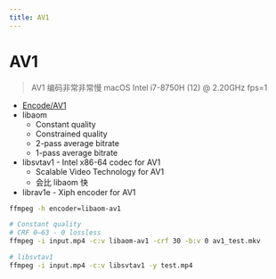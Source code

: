 ```yaml
---
title: AV1
---
```


# AV1

> AV1 编码非常非常慢
> macOS Intel i7-8750H (12) @ 2.20GHz fps=1

- [Encode/AV1](https://trac.ffmpeg.org/wiki/Encode/AV1)
- libaom
  - Constant quality
  - Constrained quality
  - 2-pass average bitrate
  - 1-pass average bitrate
- libsvtav1 - Intel x86-64 codec for AV1
  - Scalable Video Technology for AV1
  - 会比 libaom 快
- librav1e - Xiph encoder for AV1

```bash
ffmpeg -h encoder=libaom-av1

# Constant quality
# CRF 0–63 - 0 lossless
ffmpeg -i input.mp4 -c:v libaom-av1 -crf 30 -b:v 0 av1_test.mkv

# libsvtav1
ffmpeg -i input.mp4 -c:v libsvtav1 -y test.mp4
```
